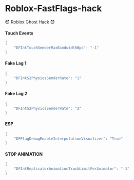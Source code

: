 # Roblox-FastFlags-hack
😈 Roblox Ghost Hack 😈

#### Touch Events
```lua
{
    "DFIntTouchSenderMaxBandwidthBps": "-1"
}
```

#### Fake Lag 1
```lua
{
    "DFIntS2PhysicsSenderRate": "1"
}
```

#### Fake Lag 2
```lua
{
    "DFIntS2PhysicsSenderRate": "2"
}
```

#### ESP
```lua
{
    "DFFlagDebugEnableInterpolationVisualizer": "True"
}
```

#### STOP ANIMATION
```lua
{
    "DFIntReplicatorAnimationTrackLimitPerAnimator": "-1"
}

```
